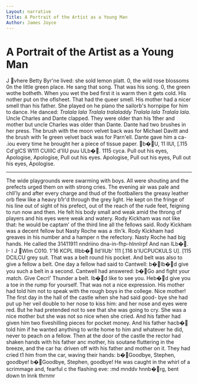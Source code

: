```yaml
---
Layout: narrative
Title: A Portrait of the Artist as a Young Man
Author: James Joyce
---
```

# A Portrait of the Artist as a Young Man
J
vhere Betty Byr'ne lived: she sold lemon platt.
0, the wild rose blossoms 0n the little green place.
He sang that song. That was his song.
0, the green wothe botheth.
When you wet the bed first it is warm then it gets cold. His nother put on the oflsheet. That had the queer smell.
His mother had a nicer smell than his father. She played on he piano the sailorb's hornpipe for him to dance. He danced:
_Tralala lala Tralala tralaladdy Tralala lala Tralala lala._
Uncle Charles and Dante clapped. They were older than his 1ther and mother but uncle Charles was older than Dante.
Dante had two brushes in her press. The brush with the moon velvet back was for Michael Davitt and the brush with 1e green velvet back was for Parn'ell. Dante gave him a ca- .iou every time he brought her a piece of tissue paper.
b�U, 11 llUl, [.115 Cd'glCS W111 CUIIIC d'IlU puu ULb�. 1115 cyca.
Pull out his eyes, Apologise, Apologise, Pull out his eyes.
Apologise, Pull out his eyes, Pull out his eyes, Apologise.
* * *
The wide playgrounds were swarming with boys. All were shouting and the prefects urged them on with strong cries. The evening air was pale and chll'ly and after every charge and thud of the footballers the greasy leather orb flew like a heavy b1r'd through the grey light. He kept on the fringe of his line out of sight of his prefect, out of the reach of the rude feet, feigning to run now and then. He felt his body small and weak amid the throng of players and his eyes were weak and watery. Rody Kickham was not like that: he would be captam' of the third line all the fellows said.
Rody Kickham was a decent fellow but Nasty Roche was a :tln'k. Rody Kickham had greaves in his number and a hamper n the refectory. Nasty Roche had big hands. He called the 31411911 nndriino dna-in-fhp-hlnnlrpf And nan ILb�. I- I J
Wlm C010. 1'16 KCPL Illbb� Ild'llUb' 111 [.116 b'lUCPUCKULS U]. [115 DCILCU grey suit. That was a belt round his pocket. And belt was also to give a fellow a belt. One day a fellow had said to Cantwell:
b�Ib�d give you such a belt in a second. Cantwell had answered: b�Go and fight your match. Give Cecrl' Thunder a belt. Ib�d like to see you. Heb�d give you a toe in the rump for yourself.
That was not a nice expression. His mother had told him not to speak with the rough boys in the college. Nice mother! The first day in the hall of the castle when she had said good- bye she had put up her veil double to her nose to kiss him: and her nose and eyes were red. But he had pretended not to see that she was going to cry. She was a nice mother but she was not so nice when she cried. And his father had given him two fiveshilling pieces for pocket money. And his father hacb� told him if he wanted anything to write home to him and whatever he did, never to peach on a fellow. Then at the door of the castle the rector had shaken hands with his father anc mother, his soutane fluttering in the breeze, and the car ha: driven off with his father and mother on it. They had cried t1 him from the car, waving their hands:
b�Goodbye, Stephen, goodbye! b�Goodbye, Stephen, goodbye! He was caught in the whirl of a scrimmage and, fearful c the flashing eve: :md mnddv hnnb�rg, bent down tn lnnk thrnmr

